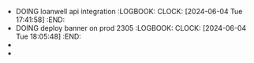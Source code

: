 - DOING loanwell api integration
  :LOGBOOK:
  CLOCK: [2024-06-04 Tue 17:41:58]
  :END:
- DOING deploy banner on prod 2305
  :LOGBOOK:
  CLOCK: [2024-06-04 Tue 18:05:48]
  :END:
-
-